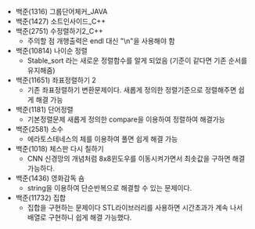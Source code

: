 - 백준(1316) 그룹단어체커\_JAVA
- 백준(1427) 소트인사이드\_C++
- 백준(2751) 수정렬하기2_C++
  - 주의할 점 개행출력은 endl 대신 "\n"을 사용해야 함
- 백준(10814) 나이순 정렬
  - Stable_sort 라는 새로운 정렬함수를 알게 되었음 (기준이 같다면 기존 순서를 유지해줌)
- 백준(11651) 좌표정렬하기 2
  - 기존 좌표정렬하기 변환문제이다. 새롭게 정의한 정렬기준으로 정렬해주면 쉽게 해결 가능
- 백준(1181) 단어정렬
  - 기본정렬문제 새롭게 정의한 compare을 이용하여 정렬하여 해결가능
- 백준(2581) 소수
  - 에라토스테네스의 체를 이용하여 풀면 쉽게 해결 가능
- 백준(1018) 체스판 다시 칠하기
  - CNN 신경망의 개념처럼 8x8윈도우를 이동시켜가면서 최솟값을 구하면 해결가능하다.
- 백준(1436) 영화감독 숌
  - string을 이용하여 단순반복으로 해결할 수 있는 문제이다.
- 백준(11732) 집합
  - 집합을 구현하는 문제이다 STL라이브러리를 사용하면 시간초과가 계속 나서 배열로 구현하니 쉽게 해결 가능했다.
